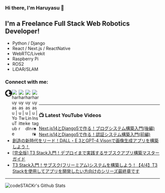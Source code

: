 ### Hi there, I'm Haruyasu 👋

## I'm a Freelance Full Stack Web Robotics Developer!
- Python / Django
- React / Next.js / ReactNative
- WebRTC/Livekit
- Raspberry Pi
- ROS2
- LiDAR/SLAM

### Connect with me:

[<img align="left" alt="harusoft.net" width="22px" src="https://raw.githubusercontent.com/iconic/open-iconic/master/svg/globe.svg" />][website]
[<img align="left" alt="haruyasu | YouTube" width="22px" src="https://cdn.jsdelivr.net/npm/simple-icons@v3/icons/youtube.svg" />][youtube]
[<img align="left" alt="haruyasu | Twitter" width="22px" src="https://cdn.jsdelivr.net/npm/simple-icons@v3/icons/twitter.svg" />][twitter]
[<img align="left" alt="haruyasu | LinkedIn" width="22px" src="https://cdn.jsdelivr.net/npm/simple-icons@v3/icons/linkedin.svg" />][linkedin]
[<img align="left" alt="haruyasu | Instagram" width="22px" src="https://cdn.jsdelivr.net/npm/simple-icons@v3/icons/instagram.svg" />][instagram]

<br />
<br />

---

### 📺 Latest YouTube Videos
<!-- YOUTUBE:START -->
- [Next.js14とDjango5で作る！ブログシステム構築入門&lpar;後編&rpar;](https://www.youtube.com/watch?v=TaF0M0eCt0A)
- [Next.js14とDjango5で作る！認証システム構築入門&lpar;前編&rpar;](https://www.youtube.com/watch?v=Jzp3ZAL0PFA)
- [創造の新時代をリード！DALL・E 3とGPT-4 Visonで画像生成アプリを構築しよう！](https://www.youtube.com/watch?v=Gt1Icb7G-18)
- [[完全版] T3 Stack入門！デプロイまで実践するサブスクアプリ構築マスターガイド](https://www.youtube.com/watch?v=EVjx7lAu0XQ)
- [T3 Stack入門！サブスク&lpar;フリーミアム&rpar;システムを構築しよう！【4/4】T3 Stackを使用してアプリを開発したい方向けのシリーズ最終章です](https://www.youtube.com/watch?v=jyDbkUIIZfE)
<!-- YOUTUBE:END -->

---

<img align="left" alt="codeSTACKr's Github Stats" src="https://github-readme-stats.vercel.app/api?username=haruyasu&show_icons=true&hide_border=true" />

[website]: https://harusoft.net/
[twitter]: https://twitter.com/hathle
[youtube]: https://www.youtube.com/channel/UCjpXqPZM1UPJoiyNVUTixqQ/
[instagram]: https://www.instagram.com/hathle/
[linkedin]: https://www.linkedin.com/in/haruyasu/
